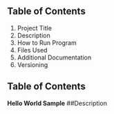 ## Table of Contents 
1. Project Title 
2. Description
3. How to Run Program
4. Files Used
5. Additional Documentation
6. Versioning
## Table of Contents
**Hello World Sample**
##Description
